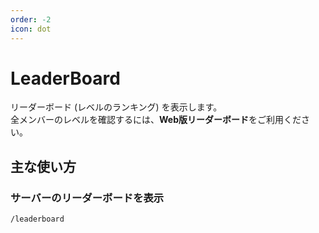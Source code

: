 ```yaml
---
order: -2
icon: dot
---
```


# LeaderBoard
リーダーボード (レベルのランキング) を表示します。  
全メンバーのレベルを確認するには、**Web版リーダーボード**をご利用ください。

## 主な使い方
### サーバーのリーダーボードを表示

``` コマンドの実行例
/leaderboard
```
